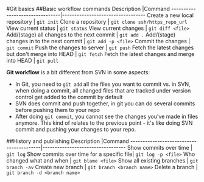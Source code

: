 #Git basics
##Basic workflow commands
Description                     |Command
--------------------------------|----------------------------------
Create a new local repository   | `git init`
Clone a repository              | `git clone ssh/https_repo_url`
View current status             | `git status`
View current changes            | `git diff <file>`
Add/(stage) all changes to the next commit | `git add .`
Add/(stage) changes in <file> to the next commit | `git add -p <file>`
Commit the changes | `git commit`
Push the changes to server | `git push`
Fetch the latest changes but don't merge into HEAD | `git fetch`
Fetch the latest changes and merge into HEAD | `git pull`

__Git workflow__ is a bit different from SVN in some aspects:
* In Git, you need to `git add` all the files you want to commit vs. in SVN, when doing a commit, all changed files that are tracked under version control get added to the commit by default
* SVN does commit and push together, in git you can do several commits before pushing them to your repo
* After doing `git commit`, you cannot see the changes you've made in files anymore. This kind of relates to the previous point - it's like doing SVN commit and pushing your changes to your repo.

##History and publishing
Description                              |Command
-----------------------------------------|----------------------------------
Show commits over time                   | `git log`
Show commits over time for a specific file| `git log -p <file>`
Who changed what and when                | `git blame <file>`
Show all existing branches               | `git branch -av`
Create new branch                        | `git branch <branch name>`
Delete a branch                          | `git branch -d <branch name>`
